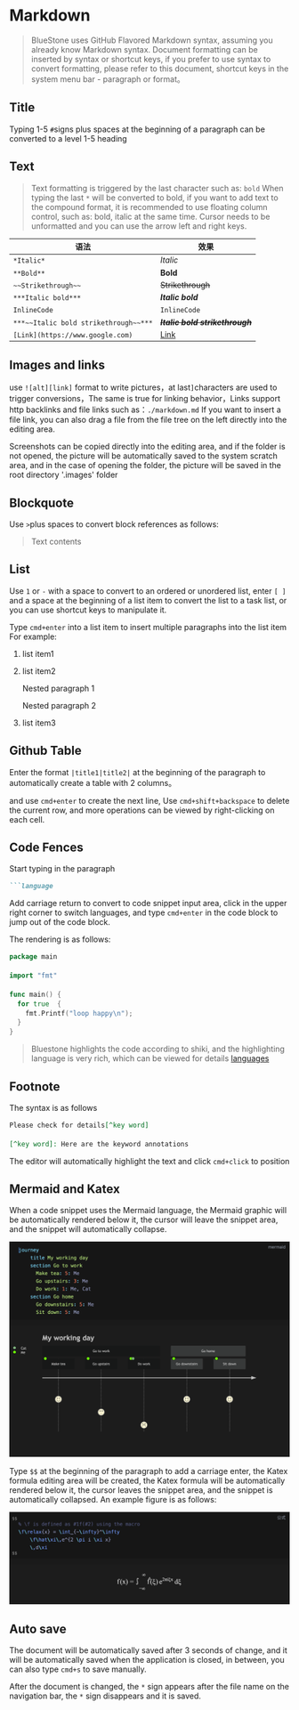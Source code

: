 # Markdown

> BlueStone uses GitHub Flavored Markdown syntax, assuming you already know Markdown syntax. Document formatting can be inserted by syntax or shortcut keys, if you prefer to use syntax to convert formatting, please refer to this document, shortcut keys in the system menu bar - paragraph or format。

## Title

Typing 1-5 `#`signs plus spaces at the beginning of a paragraph can be converted to a level 1-5 heading

## Text

> Text formatting is triggered by the last character such as: `bold` When typing the last `*` will be converted to bold, if you want to add text to the compound format, it is recommended to use floating column control, such as: bold, italic at the same time. Cursor needs to be unformatted and you can use the arrow left and right keys.

| 语法                                  | 效果                                |
| ------------------------------------- | ----------------------------------- |
| `*Italic*`                            | *Italic*                            |
| `**Bold**`                            | **Bold**                            |
| `~~Strikethrough~~`                   | ~~Strikethrough~~                   |
| `***Italic bold***`                   | ***Italic bold***                   |
| `InlineCode`                          | `InlineCode`                        |
| `***~~Italic bold strikethrough~~***` | ~~***Italic bold strikethrough***~~ |
| `[Link](https://www.google.com)`      | [Link](https://www.google.com)      |

## Images and links

use `![alt][link]` format to write pictures，at last`]`characters are used to trigger conversions，The same is true for linking behavior，Links support http backlinks and file links such as：`./markdown.md` If you want to insert a file link, you can also drag a file from the file tree on the left directly into the editing area.

Screenshots can be copied directly into the editing area, and if the folder is not opened, the picture will be automatically saved to the system scratch area, and in the case of opening the folder, the picture will be saved in the root directory '.images' folder

## Blockquote

Use `>`plus spaces to convert block references as follows:

> Text contents

## List

Use `1` or `-` with a space to convert to an ordered or unordered list, enter `[ ]` and a space at the beginning of a list item to convert the list to a task list, or you can use shortcut keys to manipulate it.

Type `cmd+enter` into a list item to insert multiple paragraphs into the list item For example:

1. list item1
2. list item2

   Nested paragraph 1

   Nested paragraph 2

3. list item3

## Github Table

Enter the format `|title1|title2|` at the beginning of the paragraph to automatically create a table with 2 columns。

and use `cmd+enter` to create the next line, Use `cmd+shift+backspace` to delete the current row, and more operations can be viewed by right-clicking on each cell.

## Code Fences

Start typing in the paragraph

```markdown
```language
```

Add carriage return to convert to code snippet input area, click in the upper right corner to switch languages, and type `cmd+enter` in the code block to jump out of the code block.

The rendering is as follows:

```go
package main

import "fmt"

func main() {
  for true  {
    fmt.Printf("loop happy\n");
  }
}
```

> Bluestone highlights the code according to shiki, and the highlighting language is very rich, which can be viewed for details [languages](https://github.com/shikijs/shiki/blob/main/docs/languages.md)

## Footnote

The syntax is as follows

```md
Please check for details[^key word]

[^key word]: Here are the keyword annotations
```

The editor will automatically highlight the text and click `cmd+click` to position

## Mermaid and Katex

When a code snippet uses the Mermaid language, the Mermaid graphic will be automatically rendered below it, the cursor will leave the snippet area, and the snippet will automatically collapse.

![suUxrWDayV8HcXWvSAF2O](../.images/suUxrWDayV8HcXWvSAF2O.png)

Type `$$` at the beginning of the paragraph to add a carriage enter, the Katex formula editing area will be created, the Katex formula will be automatically rendered below it, the cursor leaves the snippet area, and the snippet is automatically collapsed. An example figure is as follows:

![BqVYzfX2ZHnI39MnRE3Pp](../.images/BqVYzfX2ZHnI39MnRE3Pp.png)

## Auto save

The document will be automatically saved after 3 seconds of change, and it will be automatically saved when the application is closed, in between, you can also type `cmd+s` to save manually.

After the document is changed, the `*` sign appears after the file name on the navigation bar, the `*` sign disappears and it is saved.